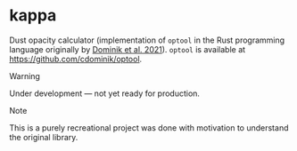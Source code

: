 # kappa

Dust opacity calculator (implementation of `optool` in the Rust programming language originally by [Dominik et al. 2021](https://ui.adsabs.harvard.edu/abs/2021ascl.soft04010D)). `optool` is available at <https://github.com/cdominik/optool>.

> [!WARNING]
> Under development &mdash; not yet ready for production.

> [!NOTE]  
> This is a purely recreational project was done with motivation to understand the original library.
